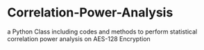 # Correlation-Power-Analysis
a Python Class including codes and methods to perform statistical correlation power analysis on AES-128 Encryption
